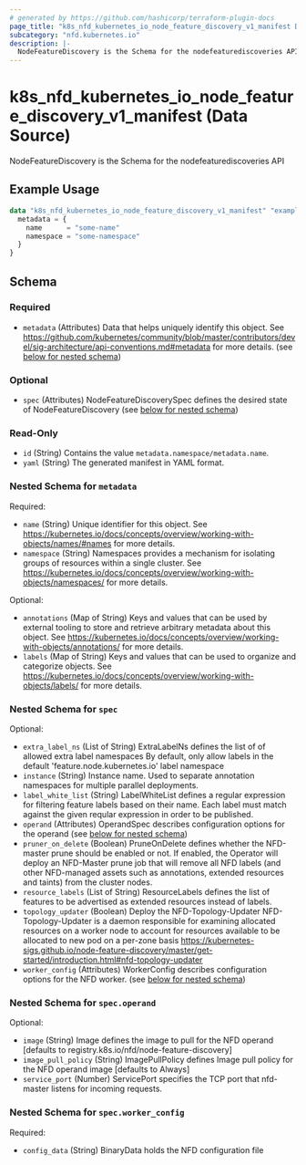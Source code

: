 ```yaml
---
# generated by https://github.com/hashicorp/terraform-plugin-docs
page_title: "k8s_nfd_kubernetes_io_node_feature_discovery_v1_manifest Data Source - terraform-provider-k8s"
subcategory: "nfd.kubernetes.io"
description: |-
  NodeFeatureDiscovery is the Schema for the nodefeaturediscoveries API
---
```


# k8s_nfd_kubernetes_io_node_feature_discovery_v1_manifest (Data Source)

NodeFeatureDiscovery is the Schema for the nodefeaturediscoveries API

## Example Usage

```terraform
data "k8s_nfd_kubernetes_io_node_feature_discovery_v1_manifest" "example" {
  metadata = {
    name      = "some-name"
    namespace = "some-namespace"
  }
}
```

<!-- schema generated by tfplugindocs -->
## Schema

### Required

- `metadata` (Attributes) Data that helps uniquely identify this object. See https://github.com/kubernetes/community/blob/master/contributors/devel/sig-architecture/api-conventions.md#metadata for more details. (see [below for nested schema](#nestedatt--metadata))

### Optional

- `spec` (Attributes) NodeFeatureDiscoverySpec defines the desired state of NodeFeatureDiscovery (see [below for nested schema](#nestedatt--spec))

### Read-Only

- `id` (String) Contains the value `metadata.namespace/metadata.name`.
- `yaml` (String) The generated manifest in YAML format.

<a id="nestedatt--metadata"></a>
### Nested Schema for `metadata`

Required:

- `name` (String) Unique identifier for this object. See https://kubernetes.io/docs/concepts/overview/working-with-objects/names/#names for more details.
- `namespace` (String) Namespaces provides a mechanism for isolating groups of resources within a single cluster. See https://kubernetes.io/docs/concepts/overview/working-with-objects/namespaces/ for more details.

Optional:

- `annotations` (Map of String) Keys and values that can be used by external tooling to store and retrieve arbitrary metadata about this object. See https://kubernetes.io/docs/concepts/overview/working-with-objects/annotations/ for more details.
- `labels` (Map of String) Keys and values that can be used to organize and categorize objects. See https://kubernetes.io/docs/concepts/overview/working-with-objects/labels/ for more details.


<a id="nestedatt--spec"></a>
### Nested Schema for `spec`

Optional:

- `extra_label_ns` (List of String) ExtraLabelNs defines the list of of allowed extra label namespaces By default, only allow labels in the default 'feature.node.kubernetes.io' label namespace
- `instance` (String) Instance name. Used to separate annotation namespaces for multiple parallel deployments.
- `label_white_list` (String) LabelWhiteList defines a regular expression for filtering feature labels based on their name. Each label must match against the given reqular expression in order to be published.
- `operand` (Attributes) OperandSpec describes configuration options for the operand (see [below for nested schema](#nestedatt--spec--operand))
- `pruner_on_delete` (Boolean) PruneOnDelete defines whether the NFD-master prune should be enabled or not. If enabled, the Operator will deploy an NFD-Master prune job that will remove all NFD labels (and other NFD-managed assets such as annotations, extended resources and taints) from the cluster nodes.
- `resource_labels` (List of String) ResourceLabels defines the list of features to be advertised as extended resources instead of labels.
- `topology_updater` (Boolean) Deploy the NFD-Topology-Updater NFD-Topology-Updater is a daemon responsible for examining allocated resources on a worker node to account for resources available to be allocated to new pod on a per-zone basis https://kubernetes-sigs.github.io/node-feature-discovery/master/get-started/introduction.html#nfd-topology-updater
- `worker_config` (Attributes) WorkerConfig describes configuration options for the NFD worker. (see [below for nested schema](#nestedatt--spec--worker_config))

<a id="nestedatt--spec--operand"></a>
### Nested Schema for `spec.operand`

Optional:

- `image` (String) Image defines the image to pull for the NFD operand [defaults to registry.k8s.io/nfd/node-feature-discovery]
- `image_pull_policy` (String) ImagePullPolicy defines Image pull policy for the NFD operand image [defaults to Always]
- `service_port` (Number) ServicePort specifies the TCP port that nfd-master listens for incoming requests.


<a id="nestedatt--spec--worker_config"></a>
### Nested Schema for `spec.worker_config`

Required:

- `config_data` (String) BinaryData holds the NFD configuration file
